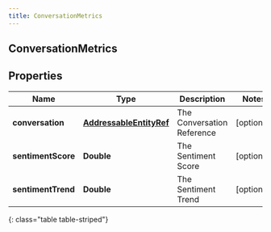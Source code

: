 ```yaml
---
title: ConversationMetrics
---
```

## ConversationMetrics


## Properties

| Name | Type | Description | Notes |
| ------------ | ------------- | ------------- | ------------- |
| **conversation** | <!----><!---->[**AddressableEntityRef**](AddressableEntityRef.html)<!----> | The Conversation Reference |  [optional] |
| **sentimentScore** | <!----><!---->**Double**<!----> | The Sentiment Score |  [optional] |
| **sentimentTrend** | <!----><!---->**Double**<!----> | The Sentiment Trend |  [optional] |
{: class="table table-striped"}



